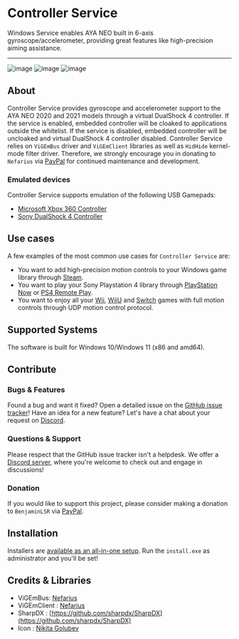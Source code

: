 # Controller Service

Windows Service enables AYA NEO built in 6-axis gyroscope/accelerometer, providing great features like high-precision aiming assistance.

----

![image](https://user-images.githubusercontent.com/934757/149888308-46ecd8aa-823e-48b4-8b3c-27602173c9c5.png)
![image](https://user-images.githubusercontent.com/934757/149888339-5f00cb10-8f93-4d13-81b7-b34f0a5125a7.png)
![image](https://user-images.githubusercontent.com/934757/149888351-017754ee-70ab-48c7-8c51-38989086b265.png)

## About
Controller Service provides gyroscope and accelerometer support to the AYA NEO 2020 and 2021 models through a virtual DualShock 4 controller. If the service is enabled, embedded controller will be cloaked to applications outside the whitelist. If the service is disabled, embedded controller will be uncloaked and virtual DualShock 4 controller disabled.
Controller Service relies on `ViGEmBus` driver and `ViGEmClient` libraries as well as `HidHide` kernel-mode filter driver. Therefore, we strongly encourage you in donating to `Nefarius` via [PayPal](https://paypal.me/NefariusMaximus) for continued maintenance and development.

### Emulated devices
Controller Service supports emulation of the following USB Gamepads:
- [Microsoft Xbox 360 Controller](https://en.wikipedia.org/wiki/Xbox_360_controller)
- [Sony DualShock 4 Controller](https://en.wikipedia.org/wiki/DualShock#DualShock_4)

## Use cases
A few examples of the most common use cases for `Controller Service` are:
- You want to add high-precision motion controls to your Windows game library through [Steam](https://store.steampowered.com/controller/update/dec15).
- You want to play your Sony Playstation 4 library through [PlayStation Now](https://www.playstation.com/en-us/ps-now/) or [PS4 Remote Play](<https://remoteplay.dl.playstation.net/remoteplay/>).
- You want to enjoy all your [Wii](https://dolphin-emu.org/), [WiiU](https://cemu.info/) and [Switch](https://yuzu-emu.org/) games with full motion controls through UDP motion control protocol. 

## Supported Systems
The software is built for Windows 10/Windows 11 (x86 and amd64).

## Contribute
### Bugs & Features
Found a bug and want it fixed? Open a detailed issue on the [GitHub issue tracker](../../issues)!
Have an idea for a new feature? Let's have a chat about your request on [Discord](https://discord.gg/cKaZ5SX8kx).

### Questions & Support
Please respect that the GitHub issue tracker isn't a helpdesk. We offer a [Discord server](https://discord.gg/cKaZ5SX8kx), where you're welcome to check out and engage in discussions!

### Donation
If you would like to support this project, please consider making a donation to `BenjaminLSR` via [PayPal](https://www.paypal.com/paypalme/BenjaminLSR).

## Installation
Installers are [available as an all-in-one setup](../../releases/latest).
Run the `install.exe` as administrator and you'll be set!

## Credits & Libraries
- ViGEmBus: [Nefarius](https://github.com/ViGEm/ViGEmBus)
- ViGEmClient : [Nefarius](https://github.com/ViGEm/ViGEmClient)
- SharpDX : [https://github.com/sharpdx/SharpDX](https://github.com/sharpdx/SharpDX)
- Icon : [Nikita Golubev](https://www.flaticon.com/authors/nikita-golubev)
